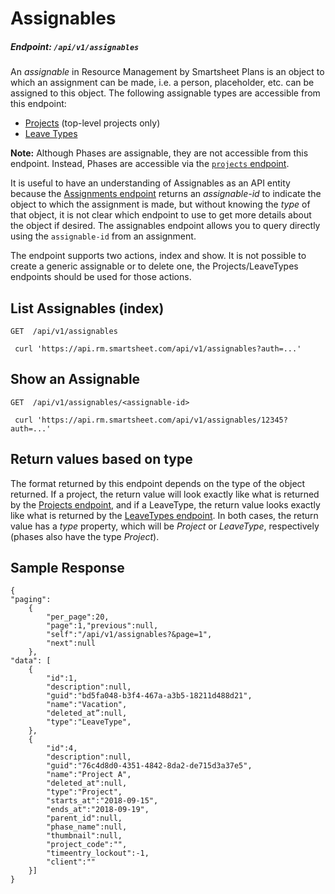 
# Assignables

##### Endpoint: `/api/v1/assignables`
An _assignable_ in Resource Management by Smartsheet Plans is an object to which an assignment can be made, i.e. a person, placeholder, etc. can be assigned to this object. The following assignable types are accessible from this endpoint:

- [Projects](#projects) (top-level projects only)
- [Leave Types](#leave-types)

**Note:** Although Phases are assignable, they are not accessible from this endpoint. Instead, Phases are accessible via the [`projects` endpoint](#projects).

It is useful to have an understanding of Assignables as an API entity because the [Assignments endpoint](#assignments) returns an _assignable-id_ to indicate the object to which the assignment is made, but without knowing the _type_ of that object, it is not clear which endpoint to use to get more details about the object if desired. The assignables endpoint allows you to query directly using the `assignable-id` from an assignment.

The endpoint supports two actions, index and show. It is not possible to create a generic assignable or to delete one, the Projects/LeaveTypes endpoints should be used for those actions.

## List Assignables (index)

```
GET  /api/v1/assignables

 curl 'https://api.rm.smartsheet.com/api/v1/assignables?auth=...'
```

## Show an Assignable

```
GET  /api/v1/assignables/<assignable-id>

 curl 'https://api.rm.smartsheet.com/api/v1/assignables/12345?auth=...'
```

## Return values based on type

The format returned by this endpoint depends on the type of the object returned. If a project, the return value will look exactly like what is returned by the [Projects endpoint](#projects), and if a LeaveType, the return value looks exactly like what is returned by the [LeaveTypes endpoint](#leave-types). In both cases, the return value has a _type_ property, which will be _Project_ or _LeaveType_, respectively (phases also have the type _Project_).

## Sample Response

```
{
"paging":
	{
		"per_page":20,
		"page":1,"previous":null,
		"self":"/api/v1/assignables?&page=1",
		"next":null
	},
"data": [
	{
 		"id":1,
		"description":null,
		"guid":"bd5fa048-b3f4-467a-a3b5-18211d488d21",
		"name":"Vacation",
		"deleted_at”:null,
		"type":"LeaveType",
	},
	{
		"id":4,
		"description":null,
		"guid":"76c4d8d0-4351-4842-8da2-de715d3a37e5",
		"name":"Project A",
		"deleted_at":null,
		"type":"Project",
		"starts_at":"2018-09-15",
		"ends_at":"2018-09-19",
		"parent_id":null,
		"phase_name":null,
		"thumbnail":null,
		"project_code":"",
		"timeentry_lockout":-1,
		"client":""
	}]
}
```
